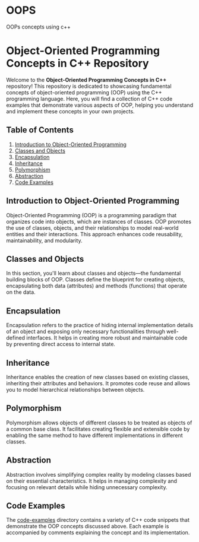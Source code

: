 # OOPS
OOPs concepts using c++
# Object-Oriented Programming Concepts in C++ Repository

Welcome to the **Object-Oriented Programming Concepts in C++** repository! This repository is dedicated to showcasing fundamental concepts of object-oriented programming (OOP) using the C++ programming language. Here, you will find a collection of C++ code examples that demonstrate various aspects of OOP, helping you understand and implement these concepts in your own projects.

## Table of Contents

1. [Introduction to Object-Oriented Programming](#introduction-to-object-oriented-programming)
2. [Classes and Objects](#classes-and-objects)
3. [Encapsulation](#encapsulation)
4. [Inheritance](#inheritance)
5. [Polymorphism](#polymorphism)
6. [Abstraction](#abstraction)
7. [Code Examples](#code-examples)


## Introduction to Object-Oriented Programming

Object-Oriented Programming (OOP) is a programming paradigm that organizes code into objects, which are instances of classes. OOP promotes the use of classes, objects, and their relationships to model real-world entities and their interactions. This approach enhances code reusability, maintainability, and modularity.

## Classes and Objects

In this section, you'll learn about classes and objects—the fundamental building blocks of OOP. Classes define the blueprint for creating objects, encapsulating both data (attributes) and methods (functions) that operate on the data.

## Encapsulation

Encapsulation refers to the practice of hiding internal implementation details of an object and exposing only necessary functionalities through well-defined interfaces. It helps in creating more robust and maintainable code by preventing direct access to internal state.

## Inheritance

Inheritance enables the creation of new classes based on existing classes, inheriting their attributes and behaviors. It promotes code reuse and allows you to model hierarchical relationships between objects.

## Polymorphism

Polymorphism allows objects of different classes to be treated as objects of a common base class. It facilitates creating flexible and extensible code by enabling the same method to have different implementations in different classes.

## Abstraction

Abstraction involves simplifying complex reality by modeling classes based on their essential characteristics. It helps in managing complexity and focusing on relevant details while hiding unnecessary complexity.

## Code Examples

The [code-examples](code-examples) directory contains a variety of C++ code snippets that demonstrate the OOP concepts discussed above. Each example is accompanied by comments explaining the concept and its implementation.

